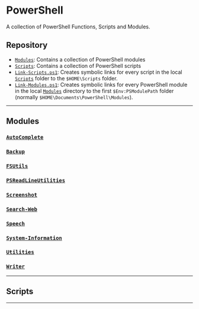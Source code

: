 # PowerShell

A collection of PowerShell Functions, Scripts and Modules.

## Repository

- [`Modules`](./Modules/): Contains a collection of PowerShell modules
- [`Scripts`](./Scripts/): Contains a collection of PowerShell scripts
- [`Link-Scripts.ps1`](Link-Scripts.ps1): Creates symbolic links for every script in the local [`Scripts`](./Scripts/) folder to the `$HOME\Scripts` folder.
- [`Link-Modules.ps1`](Link-Modules.ps1): Creates symbolic links for every PowerShell module in the local [`Modules`](./Modules/) directory to the first `$Env:PSModulePath` folder (normally `$HOME\Documents\PowerShell\Modules`).

---

## Modules

### [`AutoComplete`](./Modules/AutoComplete/)
### [`Backup`](./Modules/Backup/)
### [`FSUtils`](./Modules/FSUtils/)
### [`PSReadLineUtilities`](./Modules/PSReadLineUtilities/)
### [`Screenshot`](./Modules/Screenshot/)
### [`Search-Web`](./Modules/Search-Web/)
### [`Speech`](./Modules/Speech/)
### [`System-Information`](./Modules/System-Information/)
### [`Utilities`](./Modules/Utilities/)
### [`Writer`](./Modules/Writer/)

---

## Scripts

---

